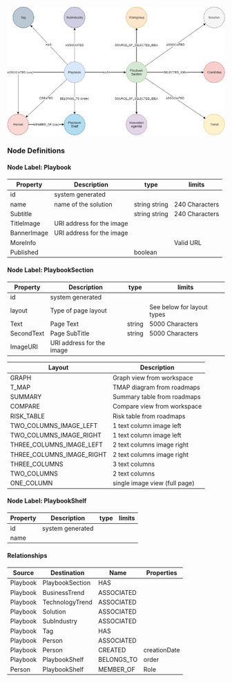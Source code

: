 ![WorkspaceModel](../images/PlaybooksModel.png)

### **Node Definitions**

#### Node Label: Playbook

|Property|Description|type|limits
|----|----|----|----|
|id|system generated
|name |name of the solution|string string |240 Characters
|Subtitle| |string string |240 Characters
|TitleImage|URI address for the image
|BannerImage|URI address for the image
|MoreInfo| | | Valid URL
|Published| | boolean|

#### Node Label: PlaybookSection

|Property|Description|type|limits
|----|----|----|----|
|id|system generated
|layout|Type of page layout| |See below for layout types
|Text|Page Text |string |5000 Characters
|SecondText|Page SubTitle |string |5000 Characters
|ImageURI|URI address for the image


|Layout|Description|
|---|---|
|GRAPH|Graph view from workspace
|T_MAP|TMAP diagram from roadmaps
|SUMMARY|Summary table from roadmaps
|COMPARE|Compare view from workspace
|RISK_TABLE|Risk table from roadmaps
|TWO_COLUMNS_IMAGE_LEFT|1 text column image left
|TWO_COLUMNS_IMAGE_RIGHT|1 text column image left
|THREE_COLUMNS_IMAGE_LEFT|2 text columns image right
|THREE_COLUMNS_IMAGE_RIGHT|2 text columns image right
|THREE_COLUMNS|3 text columns
|TWO_COLUMNS|2 text columns
|ONE_COLUMN|single image view (full page)


#### Node Label: PlaybookShelf

|Property|Description|type|limits
|----|----|----|----|
|id|system generated
|name |

#### Relationships

|Source|Destination|Name|Properties|
|----|----|----|----|
|Playbook|PlaybookSection|HAS
|Playbook|BusinessTrend|ASSOCIATED
|Playbook|TechnologyTrend|ASSOCIATED
|Playbook|Solution|ASSOCIATED
|Playbook|SubIndustry|ASSOCIATED
|Playbook|Tag|HAS
|Playbook|Person|ASSOCIATED
|Playbook|Person|CREATED |creationDate
|Playbook|PlaybookShelf|BELONGS_TO|order
|Person|PlaybookShelf|MEMBER_OF|Role
